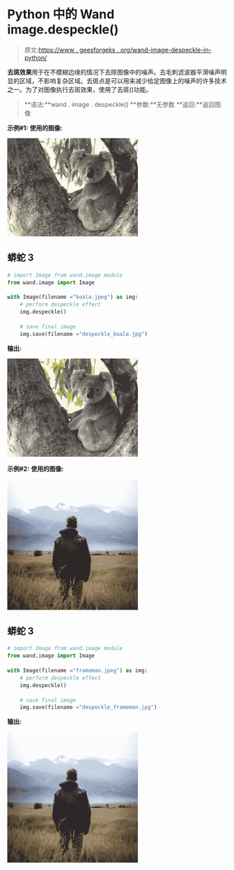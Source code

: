 # Python 中的 Wand image.despeckle()

> 原文:[https://www . geesforgeks . org/wand-image-despeckle-in-python/](https://www.geeksforgeeks.org/wand-image-despeckle-in-python/)

**去斑效果**用于在不模糊边缘的情况下去除图像中的噪声。去毛刺滤波器平滑噪声明显的区域，不影响复杂区域。去斑点是可以用来减少给定图像上的噪声的许多技术之一。为了对图像执行去斑效果，使用了去斑()功能。

> **语法:**wand . image . despeckle()
> **参数:**无参数
> **返回:**返回图像

**示例#1:**
**使用的图像:**

![](img/f6e1f5e18898583c107a4cf1d5ed86c6.png)

## 蟒蛇 3

```py
# import Image from wand.image module
from wand.image import Image

with Image(filename ="koala.jpeg") as img:
    # perform despeckle effect
    img.despeckle()

    # save final image
    img.save(filename ="despeckle_koala.jpg")
```

**输出:**

![](img/4f699295783871bb0ebc425914269ddd.png)

**示例#2:**
**使用的图像:**

![](img/45f60a12341a7bca21d092de32e3c994.png)

## 蟒蛇 3

```py
# import Image from wand.image module
from wand.image import Image

with Image(filename ="frameman.jpeg") as img:
    # perform despeckle effect
    img.despeckle()

    # save final image
    img.save(filename ="despeckle_frameman.jpg")
```

**输出:**

![](img/d56c82879de1c4734344fb2d129df47c.png)